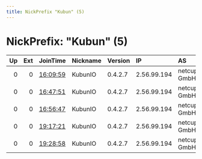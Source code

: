 ```yaml
---
title: NickPrefix "Kubun" (5)
---
```


# NickPrefix: "Kubun" (5)

|   Up |   Ext | JoinTime                                                                                            | Nickname   | Version   | IP          | AS          | CC   |   ORp |   Dirp | OS    | Contact          |   eFamMembers |
|-----:|------:|:----------------------------------------------------------------------------------------------------|:-----------|:----------|:------------|:------------|:-----|------:|-------:|:------|:-----------------|--------------:|
|    0 |     0 | [16:09:59](https://metrics.torproject.org/rs.html#details/5357E78E77B8E208D22E706126C6D30D59D8F38E) | KubunIO    | 0.4.2.7   | 2.56.99.194 | netcup GmbH | de   |  9001 |   9030 | Linux | raphael@kubun.io |             1 |
|    0 |     0 | [16:47:51](https://metrics.torproject.org/rs.html#details/7437ED80B28F4AC43772CABE7E26C18A339DD616) | KubunIO    | 0.4.2.7   | 2.56.99.194 | netcup GmbH | de   |  9001 |      0 | Linux | raphael@kubun.io |             1 |
|    0 |     0 | [16:56:47](https://metrics.torproject.org/rs.html#details/687AFFA22F32D82FE0C27C567ADE79D5C22DCB94) | KubunIO    | 0.4.2.7   | 2.56.99.194 | netcup GmbH | de   |  9001 |      0 | Linux | raphael@kubun.io |             1 |
|    0 |     0 | [19:17:21](https://metrics.torproject.org/rs.html#details/3BFCB03806DB7514F27E6B3FAE107457EA53ED1B) | KubunIO    | 0.4.2.7   | 2.56.99.194 | netcup GmbH | de   |  9001 |      0 | Linux | raphael@kubun.io |             1 |
|    0 |     0 | [19:28:58](https://metrics.torproject.org/rs.html#details/AA8F1B114942BDE2B8EF27DBE789C39E7EC5B08E) | KubunIO    | 0.4.2.7   | 2.56.99.194 | netcup GmbH | de   |  9001 |      0 | Linux | raphael@kubun.io |             1 |
